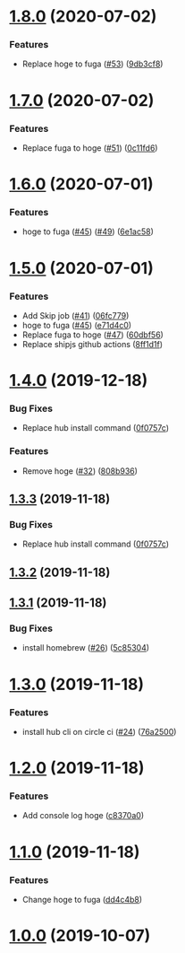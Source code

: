 # [1.8.0](https://github.com/dkimura/release-sandbox/compare/v1.7.0...v1.8.0) (2020-07-02)


### Features

* Replace hoge to fuga ([#53](https://github.com/dkimura/release-sandbox/issues/53)) ([9db3cf8](https://github.com/dkimura/release-sandbox/commit/9db3cf8a39655a415a7e8b53572ef00c58cd9c2d))



# [1.7.0](https://github.com/dkimura/release-sandbox/compare/v1.6.0...v1.7.0) (2020-07-02)


### Features

* Replace fuga to hoge ([#51](https://github.com/dkimura/release-sandbox/issues/51)) ([0c11fd6](https://github.com/dkimura/release-sandbox/commit/0c11fd61f1a69f5776a940ed9173f3da3b0573d9))



# [1.6.0](https://github.com/dkimura/release-sandbox/compare/v1.5.0...v1.6.0) (2020-07-01)


### Features

* hoge to fuga ([#45](https://github.com/dkimura/release-sandbox/issues/45)) ([#49](https://github.com/dkimura/release-sandbox/issues/49)) ([6e1ac58](https://github.com/dkimura/release-sandbox/commit/6e1ac586920aa101fb025b7e819ccb1c63018ba9))



# [1.5.0](https://github.com/dkimura/release-sandbox/compare/v1.4.0...v1.5.0) (2020-07-01)


### Features

* Add Skip job ([#41](https://github.com/dkimura/release-sandbox/issues/41)) ([06fc779](https://github.com/dkimura/release-sandbox/commit/06fc779e05a5102ad3f2643c5aee7bb4e827a408))
* hoge to fuga ([#45](https://github.com/dkimura/release-sandbox/issues/45)) ([e71d4c0](https://github.com/dkimura/release-sandbox/commit/e71d4c0248dbba0c5355879d68364b7a3156cf10))
* Replace fuga to hoge ([#47](https://github.com/dkimura/release-sandbox/issues/47)) ([60dbf56](https://github.com/dkimura/release-sandbox/commit/60dbf56251946765790b42668c226cc3cd4fa115))
* Replace shipjs github actions ([8ff1d1f](https://github.com/dkimura/release-sandbox/commit/8ff1d1fdf5d764606b0469b850a3354f51aaaac0))



# [1.4.0](https://github.com/dkimura/release-sandbox/compare/v1.3.2...v1.4.0) (2019-12-18)


### Bug Fixes

* Replace hub install command ([0f0757c](https://github.com/dkimura/release-sandbox/commit/0f0757c4b0d7e2f5bd0ca004690aa329c466440d))


### Features

* Remove hoge ([#32](https://github.com/dkimura/release-sandbox/issues/32)) ([808b936](https://github.com/dkimura/release-sandbox/commit/808b936dd15a335279260ca2328ce1de839de611))



## [1.3.3](https://github.com/dkimura/release-sandbox/compare/v1.3.2...v1.3.3) (2019-11-18)


### Bug Fixes

* Replace hub install command ([0f0757c](https://github.com/dkimura/release-sandbox/commit/0f0757c4b0d7e2f5bd0ca004690aa329c466440d))



## [1.3.2](https://github.com/dkimura/release-sandbox/compare/v1.3.1...v1.3.2) (2019-11-18)



## [1.3.1](https://github.com/dkimura/release-sandbox/compare/v1.3.0...v1.3.1) (2019-11-18)


### Bug Fixes

* install homebrew ([#26](https://github.com/dkimura/release-sandbox/issues/26)) ([5c85304](https://github.com/dkimura/release-sandbox/commit/5c85304ec666fc361c30b6406bfdd733db8ff7aa))



# [1.3.0](https://github.com/dkimura/release-sandbox/compare/v1.2.0...v1.3.0) (2019-11-18)


### Features

* install hub cli on circle ci ([#24](https://github.com/dkimura/release-sandbox/issues/24)) ([76a2500](https://github.com/dkimura/release-sandbox/commit/76a2500bb78fc4bf5aba9c9f201fd8fbed16d940))



# [1.2.0](https://github.com/dkimura/release-sandbox/compare/v1.1.0...v1.2.0) (2019-11-18)


### Features

* Add console log hoge ([c8370a0](https://github.com/dkimura/release-sandbox/commit/c8370a07d49baac8595a50f00228a99a95b73165))



# [1.1.0](https://github.com/dkimura/release-sandbox/compare/v1.0.1...v1.1.0) (2019-11-18)


### Features

* Change hoge to fuga ([dd4c4b8](https://github.com/dkimura/release-sandbox/commit/dd4c4b8a8b0c9ac96d460227090335886c36cb50))



# [1.0.0](https://github.com/dkimura/release-sandbox/compare/1.0.1...v1.0.0) (2019-10-07)
